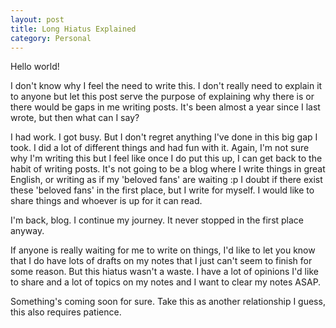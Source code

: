 ```yaml
---
layout: post
title: Long Hiatus Explained
category: Personal
---
```


Hello world!

I don't know why I feel the need to write this. I don't really need to explain it to anyone but let this post serve the purpose of explaining why there is or there would be gaps in me writing posts. It's been almost a year since I last wrote, but then what can I say? 

I had work. I got busy. But I don't regret anything I've done in this big gap I took. I did a lot of different things and had fun with it. Again, I'm not sure why I'm writing this but I feel like once I do put this up, I can get back to the habit of writing posts. It's not going to be a blog where I write things in great English, or writing as if my 'beloved fans' are waiting :p I doubt if there exist these 'beloved fans' in the first place, but I write for myself. I would like to share things and whoever is up for it can read.

I'm back, blog. I continue my journey. It never stopped in the first place anyway.

If anyone is really waiting for me to write on things, I'd like to let you know that I do have lots of drafts on my notes that I just can't seem to finish for some reason. But this hiatus wasn't a waste. I have a lot of opinions I'd like to share and a lot of topics on my notes and I want to clear my notes ASAP.

Something's coming soon for sure. Take this as another relationship I guess, this also requires patience.
